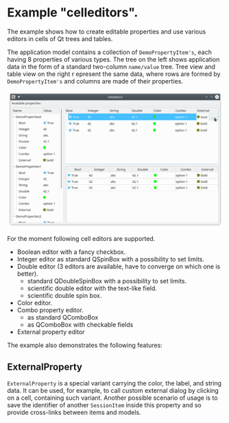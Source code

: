 # Example "celleditors".

The example shows how to create editable properties and use various editors in
cells of Qt trees and tables.

The application model contains a collection of `DemoPropertyItem's`, each having
8 properties of various types. The tree on the left shows application data in
the form of a standard two-column `name/value` tree. Tree view and table view on
the right r epresent the same data, where rows are formed by
`DemoPropertyItem's` and columns are made of their properties.

![celleditors](../../doc/assets/celleditors.png)

For the moment following cell editors are supported.

+ Boolean editor with a fancy checkbox.
+ Integer editor as standard QSpinBox with a possibility to set limits.
+ Double editor (3 editors are available, have to converge on which one is better).
  + standard QDoubleSpinBox with a possibility to set limits.
  + scientific double editor with the text-like field.
  + scientific double spin box.
+ Color editor.
+ Combo property editor.
  + as standard QComboBox
  + as QComboBox with checkable fields
+ External property editor

The example also demonstrates the following features:

## ExternalProperty

`ExternalProperty` is a special variant carrying the color, the label, and string data. 
It can be used, for example, to call custom external dialog by clicking on a cell, 
containing such variant. Another possible scenario of usage is to save the identifier 
of another `SessionItem` inside this property and so provide cross-links
between items and models.
